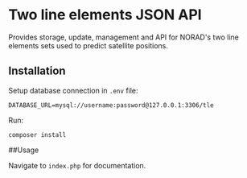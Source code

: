 # Two line elements JSON API

Provides storage, update, management and API for NORAD's two line 
elements sets used to predict satellite positions.

## Installation
Setup database connection in `.env` file:
```
DATABASE_URL=mysql://username:password@127.0.0.1:3306/tle
```

Run:
```
composer install
```

##Usage

Navigate to `index.php` for documentation.
